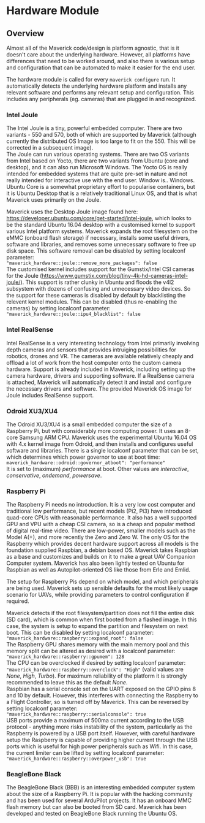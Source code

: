 # Hardware Module

## Overview
Almost all of the Maverick code/design is platform agnostic, that is it doesn't care about the underlying hardware.  However, all platforms have differences that need to be worked around, and also there is various setup and configuration that can be automated to make it easier for the end user.  

The hardware module is called for every `maverick configure` run.  It automatically detects the underlying hardware platform and installs any relevant software and performs any relevant setup and configuration.  This includes any peripherals (eg. cameras) that are plugged in and recognized.  

### Intel Joule
The Intel Joule is a tiny, powerful embedded computer.  There are two variants - 550 and 570, both of which are supported by Maverick (although currently the distributed OS Image is too large to fit on the 550.  This will be corrected in a subsequent image).  
The Joule can run various operating systems.  There are two OS variants from Intel based on Yocto, there are two variants from Ubuntu (core and desktop), and it can also run Microsoft Windows.  The Yocto OS is really intended for embedded systems that are quite pre-set in nature and not really intended for interactive use with the end user.  Window is.. Windows.  Ubuntu Core is a somewhat proprietary effort to popularise containers, but it is Ubuntu Desktop that is a relatively traditional Linux OS, and that is what Maverick uses primarily on the Joule.  

Maverick uses the Desktop Joule image found here: https://developer.ubuntu.com/core/get-started/intel-joule, which looks to be the standard Ubuntu 16.04 desktop with a customised kernel to support various Intel platform systems.  Maverick expands the root filesystem on the eMMC (onboard flash storage) if necessary, installs some useful drivers, software and libraries, and removes some unnecessary software to free up disk space.  This software removal can be disabled by setting localconf parameter:  
`"maverick_hardware::joule::remove_more_packages": false`  
The customised kernel includes support for the Gumstix/Intel CSI cameras for the Joule (https://www.gumstix.com/blog/tiny-4k-hd-cameras-intel-joule/).  This support is rather clunky in Ubuntu and floods the v4l2 subsystem with dozens of confusing and unnecessary video devices.  So the support for these cameras is disabled by default by blacklisting the relevent kernel modules.  This can be disabled (thus re-enabling the cameras) by setting localconf parameter:  
`"maverick_hardware::joule::ipu4_blacklist": false`  

### Intel RealSense
Intel RealSense is a very interesting technology from Intel primarily involving depth cameras and sensors that provides intruiging possibilities for robotics, drones and VR.  The cameras are available relatively cheaply and offload a lot of work from the host computer onto the custom camera hardware.  Support is already included in Maverick, including setting up the camera hardware, drivers and supporting software.  If a RealSense camera is attached, Maverick will automatically detect it and install and configure the necessary drivers and software.  The provided Maverick OS image for Joule includes RealSense support.

### Odroid XU3/XU4
The Odroid XU3/XU4 is a small embedded computer the size of a Raspberry Pi, but with considerably more computing power.  It uses an 8-core Samsung ARM CPU.  Maverick uses the experimental Ubuntu 16.04 OS with 4.x kernel image from Odroid, and then installs and configures useful software and libraries.  There is a single localconf parameter that can be set, which determines which power governor to use at boot time:  
`maverick_hardware::odroid::governor_atboot": "performance"`  
It is set to (maximum) *performance* at boot.  Other values are *interactive*, *conservative*, *ondemand*, *powersave*.

### Raspberry Pi
The Raspberry Pi needs no introduction.  It is a very low cost computer and traditional low performance, but recent models (Pi2, Pi3) have introduced quad-core CPUs with reasonable performance.  It also has a well supported GPU and VPU with a cheap CSI camera, so is a cheap and popular method of digital real-time video.  There are low-power, smaller models such as the Model A(+), and more recently the Zero and Zero W.  The only OS for the Raspberry which provides decent hardware support across all models is the foundation supplied Raspbian, a debian based OS.  Maverick takes Raspbian as a base and customizes and builds on it to make a great UAV Companion Computer system.  Maverick has also been lightly tested on Ubuntu for Raspbian as well as Autopilot-oriented OS like those from Erle and Emlid.

The setup for Raspberry Pis depend on which model, and which peripherals are being used.  Maverick sets up sensible defaults for the most likely usage scenario for UAVs, while providing parameters to control configuration if required.

Maverick detects if the root filesystem/partition does not fill the entire disk (SD card), which is common when first booted from a flashed image.  In this case, the system is setup to expand the partition and filesystem on next boot.  This can be disabled by setting localconf parameter:  
`"maverick_hardware::raspberry::expand_root": false`  
The Raspberry GPU shares memory with the main memory pool and this memory split can be altered as desired with a localconf parameter:  
`"maverick_hardware::raspberry::gpumem": 128`  
The CPU can be overclocked if desired by setting localconf parameter:  
`"maverick_hardware::raspberry::overclock": "High"` (valid values are *None*, *High*, *Turbo*). For maximum reliability of the platform it is strongly recommended to leave this as the default *None*.  
Raspbian has a serial console set on the UART exposed on the GPIO pins 8 and 10 by default.  However, this interferes with connecting the Raspberry to a Flight Controller, so is turned off by Maverick.  This can be reversed by setting localconf parameter:  
`"maverick_hardware::raspberry::serialconsole": true`  
USB ports provide a maximum of 500ma current according to the USB protocol - anything more risks instability of the system, particularly as the Raspberry is powered by a USB port itself.  However, with careful hardware setup the Raspberry is capable of providing higher current through the USB ports which is useful for high power peripherals such as Wifi.  In this case, the current limiter can be lifted by setting localconf parameter:  
`"maverick_hardware::raspberry::overpower_usb": true`  

### BeagleBone Black
The BeagleBone Black (BBB) is an interesting embedded computer system about the size of a Raspberry Pi.  It is popular with the hacking community and has been used for several ArduPilot projects.  It has an onboard MMC flash memory but can also be booted from SD card.  Maverick has been developed and tested on BeagleBone Black running the Ubuntu OS.
